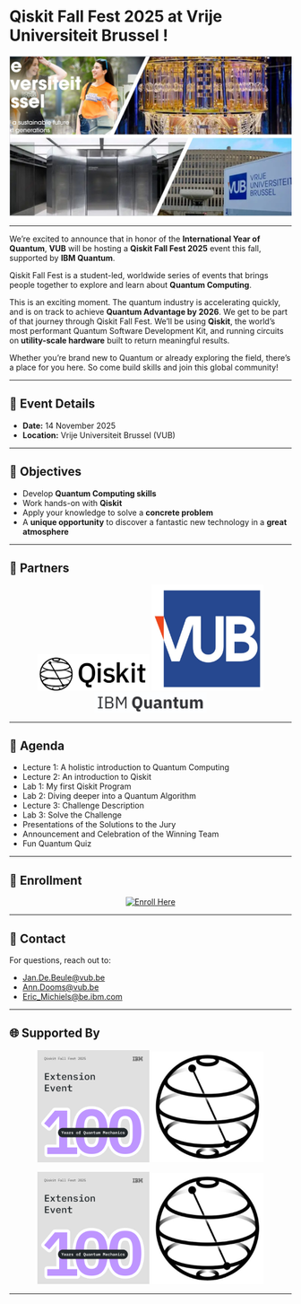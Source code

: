 # Qiskit Fall Fest 2025 at Vrije Universiteit Brussel !

![Banner](https://github.com/EACMichiels/QiskitFallFest2025/blob/main/Collage.jpg)

---
We’re excited to announce that in honor of the **International Year of Quantum**, **VUB** will be hosting a **Qiskit Fall Fest 2025** event this fall, supported by **IBM Quantum**.  

Qiskit Fall Fest is a student-led, worldwide series of events that brings people together to explore and learn about **Quantum Computing**.  

This is an exciting moment. The quantum industry is accelerating quickly, and is on track to achieve **Quantum Advantage by 2026**. We get to be part of that journey through Qiskit Fall Fest. We’ll be using **Qiskit**, the world’s most performant Quantum Software Development Kit, and running circuits on **utility-scale hardware** built to return meaningful results.  

Whether you’re brand new to Quantum or already exploring the field, there’s a place for you here. So come build skills and join this global community!  


---

## 📅 Event Details  
- **Date:** 14 November 2025  
- **Location:** Vrije Universiteit Brussel (VUB)  

---

## 🎯 Objectives  
- Develop **Quantum Computing skills**  
- Work hands-on with **Qiskit**  
- Apply your knowledge to solve a **concrete problem**  
- A **unique opportunity** to discover a fantastic new technology in a **great atmosphere**  

---

## 🤝 Partners  

<p align="center">
  <img src="https://github.com/EACMichiels/QiskitFallFest2025/blob/main/QiskitLogo.jpg" alt="Qiskit Logo" width="200"/>
  <img src="https://github.com/EACMichiels/QiskitFallFest2025/blob/main/VUBLogo.jpg" alt="VUB Logo" width="200"/>
  <img src="https://github.com/EACMichiels/QiskitFallFest2025/blob/main/IBMQuantumLogo.jpg" alt="IBM Quantum Logo" width="200"/>
</p>

---
## 📘 Agenda  
- Lecture 1: A holistic introduction to Quantum Computing  
- Lecture 2: An introduction to Qiskit  
- Lab 1: My first Qiskit Program  
- Lab 2: Diving deeper into a Quantum Algorithm  
- Lecture 3: Challenge Description  
- Lab 3: Solve the Challenge  
- Presentations of the Solutions to the Jury  
- Announcement and Celebration of the Winning Team  
- Fun Quantum Quiz  
---

## 🚀 Enrollment  

<p align="center">
  <a href="https://forms.gle/VXpcuvxWEtd2LZgg8" target="_blank">
    <img src="https://img.shields.io/badge/Enroll%20Here-blue?style=for-the-badge&logo=GoogleForms" alt="Enroll Here"/>
  </a>
</p>

---

## 📩 Contact  

For questions, reach out to:  
- [Jan.De.Beule@vub.be](mailto:Jan.De.Beule@vub.be)  
- [Ann.Dooms@vub.be](mailto:Ann.Dooms@vub.be)  
- [Eric_Michiels@be.ibm.com](mailto:Eric_Michiels@be.ibm.com)  

---

## 🌐 Supported By  

<p align="center">
  <img src="https://github.com/EACMichiels/QiskitFallFest2025/blob/main/ExtensionEvent.png" alt="Extension Event" width="200"/>
  <img src="https://github.com/EACMichiels/QiskitFallFest2025/blob/main/QiskitSphere.jpg" alt="Qiskit Sphere" width="200"/>
</p>

<p align="center">
  <img src="https://raw.githubusercontent.com/EACMichiels/QiskitFallFest2025/main/ExtensionEvent.png" alt="Extension Event" width="200"/>
  <img src="https://raw.githubusercontent.com/EACMichiels/QiskitFallFest2025/main/QiskitSphere.jpg" alt="Qiskit Sphere" width="200"/>
</p>

---
